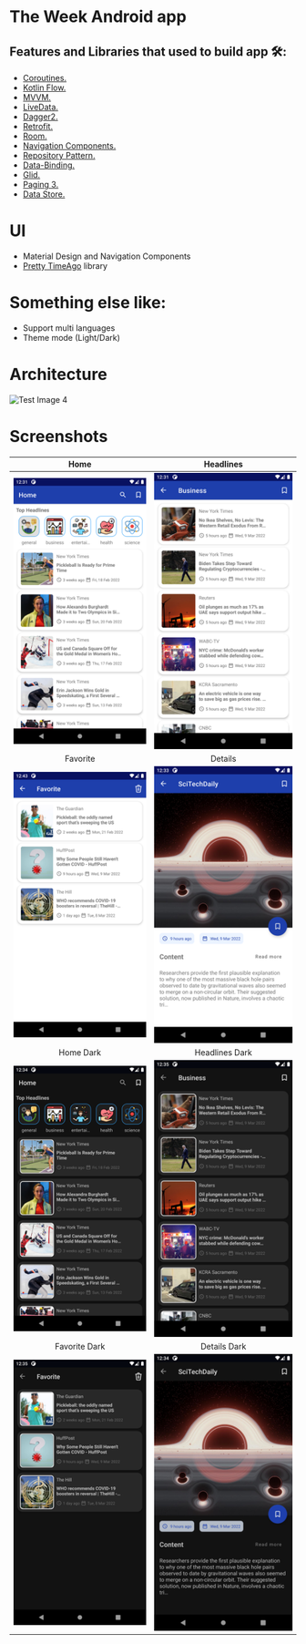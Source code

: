 # The Week Android app

## Features and Libraries that  used to build app 🛠:
- <a href="https://developer.android.com/kotlin/coroutines">Coroutines.</a>
- <a href="https://developer.android.com/kotlin/flow">Kotlin Flow.</a>
- <a href="https://developer.android.com/topic/libraries/architecture/viewmodel">MVVM.</a>
- <a href="https://developer.android.com/topic/libraries/architecture/livedata">LiveData.</a>
- <a href="https://dagger.dev/">Dagger2.</a>
- <a href="https://github.com/square/retrofit">Retrofit.</a>
- <a href="https://developer.android.com/training/data-storage/room">Room.</a>
- <a href="https://developer.android.com/guide/navigation/navigation-getting-started">Navigation Components.</a>
- <a href="https://developer.android.com/topic/architecture">Repository Pattern.</a>
- <a href="https://developer.android.com/topic/libraries/data-binding">Data-Binding.</a>
- <a href="https://github.com/bumptech/glide">Glid.</a>
- <a href="https://developer.android.com/topic/libraries/architecture/paging/v3-migration">Paging 3.</a>
- <a href="https://developer.android.com/topic/libraries/architecture/datastore">Data Store.</a>

# UI

- Material Design and Navigation Components
- [Pretty TimeAgo](https://github.com/shamalka/Pretty-TimeAgo-android-library) library

# Something else like:

- Support multi languages
- Theme mode (Light/Dark)

# Architecture

![Test Image 4](https://developer.android.com/topic/libraries/architecture/images/final-architecture.png)

# Screenshots
| Home |  Headlines |
|:-:|:-:|
| ![Fist](screenshots/1.png?raw=true) | ![3](screenshots/2.png?raw=true) | 
| Favorite | Details  | 
| ![4](screenshots/4.png?raw=true) | ![3](screenshots/3.png?raw=true) |
| Home Dark | Headlines Dark |  
| ![4](screenshots/7.png?raw=true) | ![5](screenshots/11.png?raw=true) |
| Favorite Dark | Details Dark | 
| ![4](screenshots/10.png?raw=true)  | ![6](screenshots/8.png?raw=true) |
